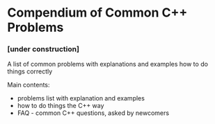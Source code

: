 # Compendium of Common C++ Problems

### [under construction]

A list of common problems with explanations and examples how to do things correctly

Main contents:

- problems list with explanation and examples
- how to do things the C++ way
- FAQ - common C++ questions, asked by newcomers
